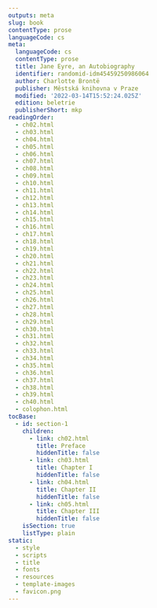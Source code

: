 ```yaml
---
outputs: meta
slug: book
contentType: prose
languageCode: cs
meta:
  languageCode: cs
  contentType: prose
  title: Jane Eyre, an Autobiography
  identifier: randomid-idm45459250986064
  author: Charlotte Brontë
  publisher: Městská knihovna v Praze
  modified: '2022-03-14T15:52:24.025Z'
  edition: beletrie
  publisherShort: mkp
readingOrder:
  - ch02.html
  - ch03.html
  - ch04.html
  - ch05.html
  - ch06.html
  - ch07.html
  - ch08.html
  - ch09.html
  - ch10.html
  - ch11.html
  - ch12.html
  - ch13.html
  - ch14.html
  - ch15.html
  - ch16.html
  - ch17.html
  - ch18.html
  - ch19.html
  - ch20.html
  - ch21.html
  - ch22.html
  - ch23.html
  - ch24.html
  - ch25.html
  - ch26.html
  - ch27.html
  - ch28.html
  - ch29.html
  - ch30.html
  - ch31.html
  - ch32.html
  - ch33.html
  - ch34.html
  - ch35.html
  - ch36.html
  - ch37.html
  - ch38.html
  - ch39.html
  - ch40.html
  - colophon.html
tocBase:
  - id: section-1
    children:
      - link: ch02.html
        title: Preface
        hiddenTitle: false
      - link: ch03.html
        title: Chapter I
        hiddenTitle: false
      - link: ch04.html
        title: Chapter II
        hiddenTitle: false
      - link: ch05.html
        title: Chapter III
        hiddenTitle: false
    isSection: true
    listType: plain
static:
  - style
  - scripts
  - title
  - fonts
  - resources
  - template-images
  - favicon.png
---
```

